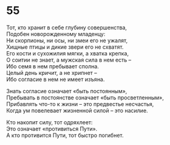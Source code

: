 # 55

Тот, кто хранит в себе глубину совершенства,</br>
Подобен новорожденному младенцу:</br>
Ни скорпионы, ни осы, ни змеи его не ужалят,</br>
Хищные птицы и дикие звери его не схватят.</br>
Его кости и сухожилия мягки, а хватка крепка,</br>
О соитии не знает, а мужская сила в нем есть –</br>
Ибо семя в нем пребывает сполна.</br>
Целый день кричит, а не хрипнет –</br>
Ибо согласие в нем не имеет изъяна.</br>

Знать согласие означает «быть постоянным»,</br>
Пребывать в постоянстве означает «быть просветленным»,</br>
Прибавлять что-то к жизни – это предвестье несчастья,</br>
Когда ум повелевает жизненной силой – это насилие.</br>

Кто накопит силу, тот одряхлеет:</br>
Это означает «противиться Пути».</br>
А кто противится Пути, тот быстро погибнет.</br>
